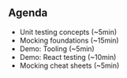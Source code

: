 ## Agenda

- Unit testing concepts (~5min)
- Mocking foundations (~15min)
- Demo: Tooling (~5min)
- Demo: React testing (~10min)
- Mocking cheat sheets (~5min)
